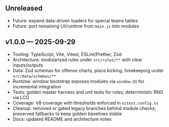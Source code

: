 ## Unreleased

- Future: expand data-driven loaders for special teams tables
- Future: port remaining UI/runtime from `main.js` into modules

## v1.0.0 — 2025-09-29

- Tooling: TypeScript, Vite, Vitest, ESLint/Prettier, Zod
- Architecture: modularized rules under `src/rules/**` with clear inputs/outputs
- Data: Zod schemas for offense charts, place kicking, timekeeping under `src/data/schemas/**`
- Runtime: window bootstrap exposes modules via `window.GS` for incremental integration
- Tests: golden master harness and unit tests for rules; deterministic RNG via LCG
- Coverage: V8 coverage with thresholds enforced in `vitest.config.ts`
- Cleanup: removed or gated legacy branches behind module checks; preserved fallbacks to keep golden baselines stable
- Docs: updated README and architecture notes


